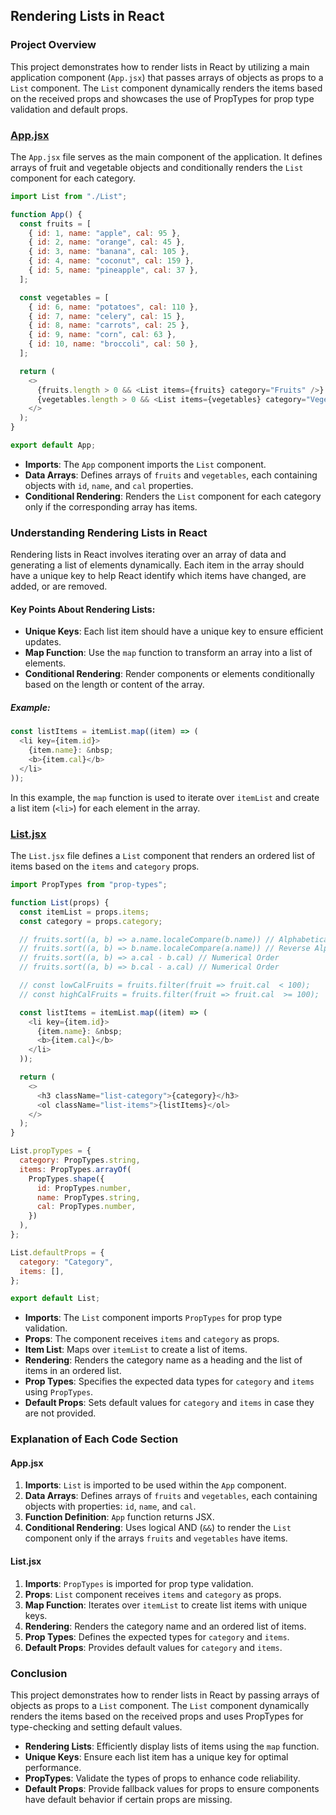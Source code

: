 ## Rendering Lists in React

### Project Overview

This project demonstrates how to render lists in React by utilizing a main application component (`App.jsx`) that passes arrays of objects as props to a `List` component. The `List` component dynamically renders the items based on the received props and showcases the use of PropTypes for prop type validation and default props.

### [App.jsx](./src/App.jsx)

The `App.jsx` file serves as the main component of the application. It defines arrays of fruit and vegetable objects and conditionally renders the `List` component for each category.

```javascript
import List from "./List";

function App() {
  const fruits = [
    { id: 1, name: "apple", cal: 95 },
    { id: 2, name: "orange", cal: 45 },
    { id: 3, name: "banana", cal: 105 },
    { id: 4, name: "coconut", cal: 159 },
    { id: 5, name: "pineapple", cal: 37 },
  ];

  const vegetables = [
    { id: 6, name: "potatoes", cal: 110 },
    { id: 7, name: "celery", cal: 15 },
    { id: 8, name: "carrots", cal: 25 },
    { id: 9, name: "corn", cal: 63 },
    { id: 10, name: "broccoli", cal: 50 },
  ];

  return (
    <>
      {fruits.length > 0 && <List items={fruits} category="Fruits" />}
      {vegetables.length > 0 && <List items={vegetables} category="Vegetables" />}
    </>
  );
}

export default App;
```

- **Imports**: The `App` component imports the `List` component.
- **Data Arrays**: Defines arrays of `fruits` and `vegetables`, each containing objects with `id`, `name`, and `cal` properties.
- **Conditional Rendering**: Renders the `List` component for each category only if the corresponding array has items.

### Understanding Rendering Lists in React

Rendering lists in React involves iterating over an array of data and generating a list of elements dynamically. Each item in the array should have a unique key to help React identify which items have changed, are added, or are removed.

#### Key Points About Rendering Lists:
- **Unique Keys**: Each list item should have a unique key to ensure efficient updates.
- **Map Function**: Use the `map` function to transform an array into a list of elements.
- **Conditional Rendering**: Render components or elements conditionally based on the length or content of the array.

##### Example:
```javascript
const listItems = itemList.map((item) => (
  <li key={item.id}>
    {item.name}: &nbsp;
    <b>{item.cal}</b>
  </li>
));
```
In this example, the `map` function is used to iterate over `itemList` and create a list item (`<li>`) for each element in the array.

### [List.jsx](./src/List.jsx)

The `List.jsx` file defines a `List` component that renders an ordered list of items based on the `items` and `category` props.

```javascript
import PropTypes from "prop-types";

function List(props) {
  const itemList = props.items;
  const category = props.category;

  // fruits.sort((a, b) => a.name.localeCompare(b.name)) // Alphabetical
  // fruits.sort((a, b) => b.name.localeCompare(a.name)) // Reverse Alphabetical
  // fruits.sort((a, b) => a.cal - b.cal) // Numerical Order
  // fruits.sort((a, b) => b.cal - a.cal) // Numerical Order

  // const lowCalFruits = fruits.filter(fruit => fruit.cal  < 100);
  // const highCalFruits = fruits.filter(fruit => fruit.cal  >= 100);

  const listItems = itemList.map((item) => (
    <li key={item.id}>
      {item.name}: &nbsp;
      <b>{item.cal}</b>
    </li>
  ));

  return (
    <>
      <h3 className="list-category">{category}</h3>
      <ol className="list-items">{listItems}</ol>
    </>
  );
}

List.propTypes = {
  category: PropTypes.string,
  items: PropTypes.arrayOf(
    PropTypes.shape({
      id: PropTypes.number,
      name: PropTypes.string,
      cal: PropTypes.number,
    })
  ),
};

List.defaultProps = {
  category: "Category",
  items: [],
};

export default List;
```

- **Imports**: The `List` component imports `PropTypes` for prop type validation.
- **Props**: The component receives `items` and `category` as props.
- **Item List**: Maps over `itemList` to create a list of items.
- **Rendering**: Renders the category name as a heading and the list of items in an ordered list.
- **Prop Types**: Specifies the expected data types for `category` and `items` using `PropTypes`.
- **Default Props**: Sets default values for `category` and `items` in case they are not provided.

### Explanation of Each Code Section

#### App.jsx

1. **Imports**: `List` is imported to be used within the `App` component.
2. **Data Arrays**: Defines arrays of `fruits` and `vegetables`, each containing objects with properties: `id`, `name`, and `cal`.
3. **Function Definition**: `App` function returns JSX.
4. **Conditional Rendering**: Uses logical AND (`&&`) to render the `List` component only if the arrays `fruits` and `vegetables` have items.

#### List.jsx

1. **Imports**: `PropTypes` is imported for prop type validation.
2. **Props**: `List` component receives `items` and `category` as props.
3. **Map Function**: Iterates over `itemList` to create list items with unique keys.
4. **Rendering**: Renders the category name and an ordered list of items.
5. **Prop Types**: Defines the expected types for `category` and `items`.
6. **Default Props**: Provides default values for `category` and `items`.

### Conclusion

This project demonstrates how to render lists in React by passing arrays of objects as props to a `List` component. The `List` component dynamically renders the items based on the received props and uses PropTypes for type-checking and setting default values.

- **Rendering Lists**: Efficiently display lists of items using the `map` function.
- **Unique Keys**: Ensure each list item has a unique key for optimal performance.
- **PropTypes**: Validate the types of props to enhance code reliability.
- **Default Props**: Provide fallback values for props to ensure components have default behavior if certain props are missing.